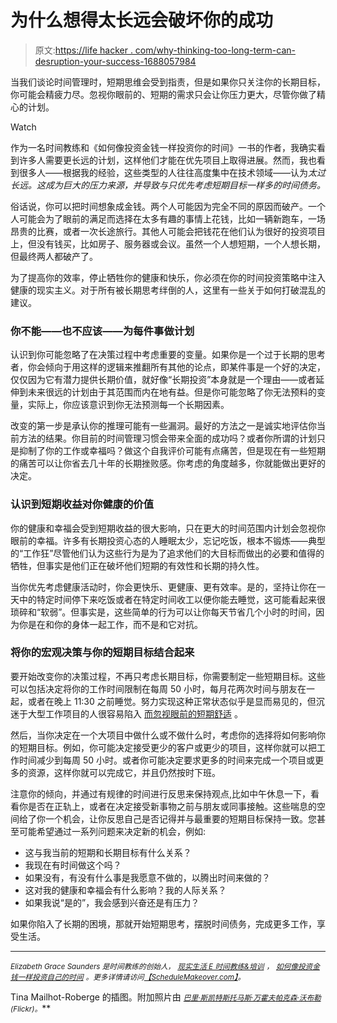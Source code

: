 # 为什么想得太长远会破坏你的成功

> 原文:[https://life hacker . com/why-thinking-too-long-term-can-desruption-your-success-1688057984](https://lifehacker.com/why-thinking-too-long-term-can-sabotage-your-success-1688057984)

当我们谈论时间管理时，短期思维会受到指责，但是如果你只关注你的长期目标，你可能会精疲力尽。忽视你眼前的、短期的需求只会让你压力更大，尽管你做了精心的计划。

Watch

作为一名时间教练和《如何像投资金钱一样投资你的时间》一书的作者，我确实看到许多人需要更长远的计划，这样他们才能在优先项目上取得进展。然而，我也看到很多人——根据我的经验，这些类型的人往往高度集中在技术领域——认为*太过长远。这成为巨大的压力来源，并导致与只优先考虑短期目标一样多的时间债务。*

俗话说，你可以把时间想象成金钱。两个人可能因为完全不同的原因而破产。一个人可能会为了眼前的满足而选择在太多有趣的事情上花钱，比如一辆新跑车，一场昂贵的比赛，或者一次长途旅行。其他人可能会把钱花在他们认为很好的投资项目上，但没有钱买，比如房子、服务器或会议。虽然一个人想短期，一个人想长期，但最终两人都破产了。

为了提高你的效率，停止牺牲你的健康和快乐，你必须在你的时间投资策略中注入健康的现实主义。对于所有被长期思考绊倒的人，这里有一些关于如何打破混乱的建议。

### 你不能——也不应该——为每件事做计划

认识到你可能忽略了在决策过程中考虑重要的变量。如果你是一个过于长期的思考者，你会倾向于用这样的逻辑来推翻所有其他的论点，即某件事是一个好的决定，仅仅因为它有潜力提供长期价值，就好像“长期投资”本身就是一个理由——或者延伸到未来很远的计划由于其范围而内在地有益。但是你可能忽略了你无法预料的变量，实际上，你应该意识到你无法预测每一个长期因素。

改变的第一步是承认你的推理可能有一些漏洞。最好的方法之一是诚实地评估你当前方法的结果。你目前的时间管理习惯会带来全面的成功吗？或者你所谓的计划只是抑制了你的工作或幸福吗？做这个自我评价可能有点痛苦，但是现在有一些短期的痛苦可以让你省去几十年的长期挫败感。你考虑的角度越多，你就能做出更好的决定。

### 认识到短期收益对你健康的价值

你的健康和幸福会受到短期收益的很大影响，只在更大的时间范围内计划会忽视你眼前的幸福。许多有长期投资心态的人睡眠太少，忘记吃饭，根本不锻炼——典型的“工作狂”尽管他们认为这些行为是为了追求他们的大目标而做出的必要和值得的牺牲，但事实是他们正在破坏他们短期的有效性和长期的持久性。

当你优先考虑健康活动时，你会更快乐、更健康、更有效率。是的，坚持让你在一天中的特定时间停下来吃饭或者在特定时间收工以便你能去睡觉，这可能看起来很琐碎和“软弱”。但事实是，这些简单的行为可以让你每天节省几个小时的时间，因为你是在和你的身体一起工作，而不是和它对抗。

### 将你的宏观决策与你的短期目标结合起来

要开始改变你的决策过程，不再只考虑长期目标，你需要制定一些短期目标。这些可以包括决定将你的工作时间限制在每周 50 小时，每月花两次时间与朋友在一起，或者在晚上 11:30 之前睡觉。努力实现这种正常状态似乎是显而易见的，但沉迷于大型工作项目的人很容易陷入 [而忽视眼前的短期舒适](https://lifehacker.com/burnout-is-real-how-to-identify-and-address-your-burno-5884439) 。

然后，当你决定在一个大项目中做什么或不做什么时，考虑你的选择将如何影响你的短期目标。例如，你可能决定接受更少的客户或更少的项目，这样你就可以把工作时间减少到每周 50 小时。或者你可能决定要求更多的时间来完成一个项目或更多的资源，这样你就可以完成它，并且仍然按时下班。

注意你的倾向，并通过有规律的时间进行反思来保持观点,比如中午休息一下，看看你是否在正轨上，或者在决定接受新事物之前与朋友或同事接触。这些喘息的空间给了你一个机会，让你反思自己是否记得并与最重要的短期目标保持一致。您甚至可能希望通过一系列问题来决定新的机会，例如:

*   这与我当前的短期和长期目标有什么关系？
*   我现在有时间做这个吗？
*   如果没有，有没有什么事是我愿意不做的，以腾出时间来做的？
*   这对我的健康和幸福会有什么影响？我的人际关系？
*   如果我说“是的”，我会感到兴奋还是有压力？

如果你陷入了长期的困境，那就开始短期思考，摆脱时间债务，完成更多工作，享受生活。

* * *

*<small>Elizabeth Grace Saunders 是时间教练的创始人，</small>* [<small>*现实生活 E 时间教练&培训*</small>](http://www.RealLifeE.com/coaching) <small>*，*</small> [<small>*如何像投资金钱一样投资自己的时间*</small>](http://www.amazon.com/Invest-Your-Time-Like-Money-ebook/dp/B00RZZA64I/?asc_campaign=InlineText&asc_refurl=https://lifehacker.com/why-thinking-too-long-term-can-sabotage-your-success-1688057984&asc_source=&tag=kinjalifehackerlink-20) <small>*。更多详情请访问*</small>[<small>*【ScheduleMakeover.com】*</small>](http://www.ScheduleMakeover.com)<small>*。*</small>

Tina Mailhot-Roberge 的插图。附加照片由 [<small>*巴里·斯凯特斯*</small>](https://www.flickr.com/photos/barryskeates/6803420982)<small></small>*[<small>*托马斯·万霍夫*</small>](https://www.flickr.com/photos/wanhoff/208808606)<small></small>*[<small>*帕克森·沃布勒*</small>](https://www.flickr.com/photos/paxson_woelber/5427078006)<small>*(Flickr)。*</small>**